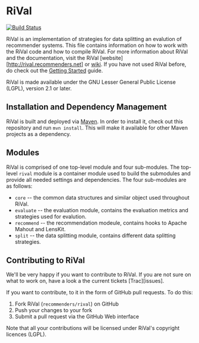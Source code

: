 # RiVal

[![Build Status](https://travis-ci.org/recommenders/rival.png?branch=master)](https://travis-ci.org/recommenders/rival)

RiVal is an implementation of strategies for data splitting an evalution of recommender systems. This file contains information on how to work with the RiVal code and how to compile RiVal.
For more information about RiVal and the documentation, visit the RiVal [website][http://rival.recommenders.net] or [wiki][].
If you have not used RiVal before, do check out the [Getting Started][] guide.

[website]: http://rival.recommenders.net
[wiki]: http://github.com/recommenders/rival/wiki/
[Getting Started]: http://github.com/recommenders/rival/wiki/GettingStarted

RiVal is made available under the GNU Lesser General Public License
(LGPL), version 2.1 or later.

## Installation and Dependency Management

RiVal is built and deployed via [Maven][]. In order to install it, check out
this repository and run `mvn install`. This will make it available for other Maven projects as a dependency. 

[Maven]: http://maven.apache.org

## Modules

RiVal is comprised of one top-level module and four sub-modules. The top-level `rival`
module is a container module used to build the submodules and provide all needed settings
and dependencies.  The four sub-modules are as follows:

* `core` -- the common data structures and similar object used throughout RiVal.
* `evaluate` -- the evaluation module, contains the evaluation metrics and strategies used for evalution.
* `recommend` -- the recommendation modeule, contains hooks to Apache Mahout and LensKit.
* `split` -- the data splitting module, contains different data splitting strategies.

## Contributing to RiVal
  
We'll be very happy if you want to contribute to RiVal. If you are not sure on what to work on, have a look a the current tickets [Trac][issues].

If you want to contribute, to it in the form of GitHub pull requests. To do this:

1. Fork RiVal (`recommenders/rival`) on GitHub
2. Push your changes to your fork
3. Submit a pull request via the GitHub Web interface

Note that all your contributions will be licensed under RiVal's copyright licences (LGPL).
